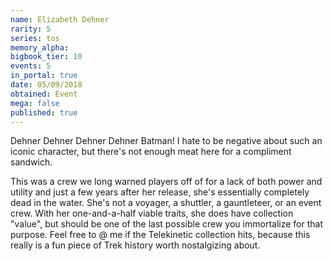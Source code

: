 ```yaml
---
name: Elizabeth Dehner
rarity: 5
series: tos
memory_alpha:
bigbook_tier: 10
events: 5
in_portal: true
date: 05/09/2018
obtained: Event
mega: false
published: true
---
```


Dehner Dehner Dehner Dehner Batman! I hate to be negative about such an iconic character, but there's not enough meat here for a compliment sandwich.

This was a crew we long warned players off of for a lack of both power and utility and just a few years after her release, she's essentially completely dead in the water. She's not a voyager, a shuttler, a gauntleteer, or an event crew. With her one-and-a-half viable traits, she does have collection "value", but should be one of the last possible crew you immortalize for that purpose. Feel free to @ me if the Telekinetic collection hits, because this really is a fun piece of Trek history worth nostalgizing about.
